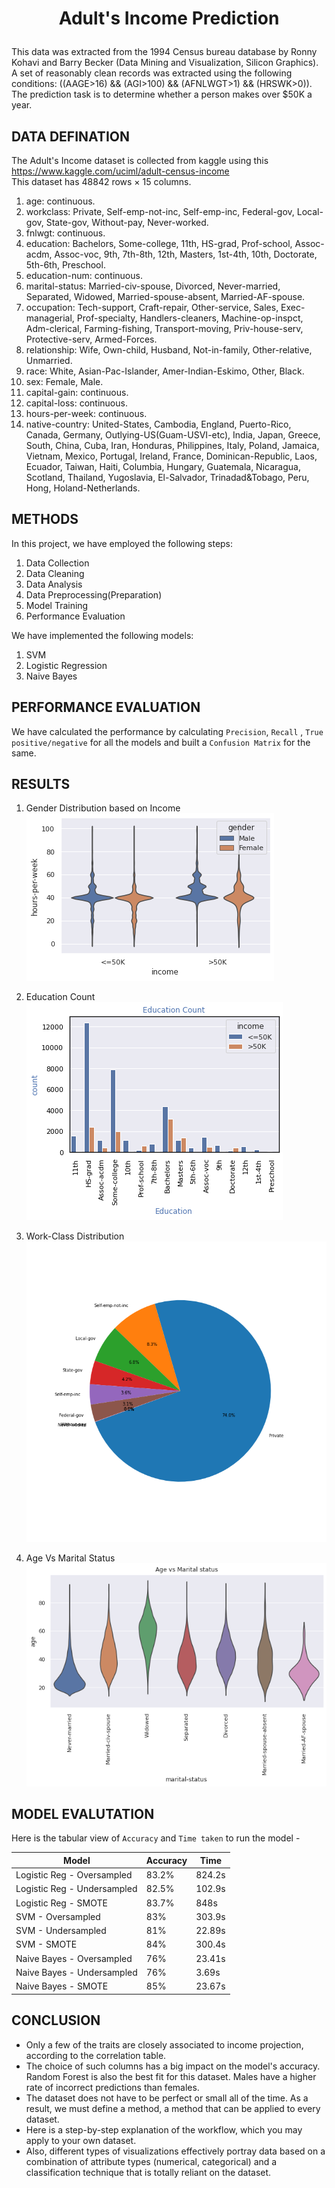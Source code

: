 # <p align = "center"> Adult's Income Prediction </p>

This data was extracted from the 1994 Census bureau database by Ronny Kohavi and Barry Becker (Data Mining and Visualization, Silicon Graphics). A set of reasonably clean records was extracted using the following conditions: ((AAGE>16) && (AGI>100) && (AFNLWGT>1) && (HRSWK>0)). <br>
The prediction task is to determine whether a person makes over $50K a year.

## DATA DEFINATION

The Adult's Income dataset is collected from kaggle using this <a href = "https://www.kaggle.com/uciml/adult-census-income"> https://www.kaggle.com/uciml/adult-census-income </a> <br>
This dataset has 48842 rows × 15 columns. <br>

1. age: continuous.
2. workclass: Private, Self-emp-not-inc, Self-emp-inc, Federal-gov, Local-gov, State-gov, Without-pay, Never-worked.
3. fnlwgt: continuous.
4. education: Bachelors, Some-college, 11th, HS-grad, Prof-school, Assoc-acdm, Assoc-voc, 9th, 7th-8th, 12th, Masters, 1st-4th, 10th, Doctorate, 5th-6th, Preschool.
5. education-num: continuous.
6. marital-status: Married-civ-spouse, Divorced, Never-married, Separated, Widowed, Married-spouse-absent, Married-AF-spouse.
7. occupation: Tech-support, Craft-repair, Other-service, Sales, Exec-managerial, Prof-specialty, Handlers-cleaners, Machine-op-inspct, Adm-clerical, Farming-fishing, Transport-moving, Priv-house-serv, Protective-serv, Armed-Forces.
8. relationship: Wife, Own-child, Husband, Not-in-family, Other-relative, Unmarried.
9. race: White, Asian-Pac-Islander, Amer-Indian-Eskimo, Other, Black.
10. sex: Female, Male.
11. capital-gain: continuous.
12. capital-loss: continuous.
13. hours-per-week: continuous.
14. native-country: United-States, Cambodia, England, Puerto-Rico, Canada, Germany, Outlying-US(Guam-USVI-etc), India, Japan, Greece, South, China, Cuba, Iran, Honduras, Philippines, Italy, Poland, Jamaica, Vietnam, Mexico, Portugal, Ireland, France, Dominican-Republic, Laos, Ecuador, Taiwan, Haiti, Columbia, Hungary, Guatemala, Nicaragua, Scotland, Thailand, Yugoslavia, El-Salvador, Trinadad&Tobago, Peru, Hong, Holand-Netherlands.

## METHODS
In this project, we have employed the following steps:

1. Data Collection
2. Data Cleaning
3. Data Analysis
4. Data Preprocessing(Preparation)
5. Model Training
6. Performance Evaluation

We have implemented the following models: <br>

1. SVM
2. Logistic Regression
3. Naive Bayes


## PERFORMANCE EVALUATION
We have calculated the performance by calculating `Precision`, `Recall` , `True positive/negative` for all the models and built a `Confusion Matrix` for the same.

## RESULTS
1. Gender Distribution based on Income
![Screenshot](https://github.com/adiag321/Adult-Census-Income-Prediction/blob/5f90b9521f49bd0e50a09560577c37d172b218a1/Images/gender.png)

2. Education Count 
![Screenshot](https://github.com/adiag321/Adult-Census-Income-Prediction/blob/main/Images/Education_Count.png)

3. Work-Class Distribution
![Screenshot](https://github.com/adiag321/Adult-Census-Income-Prediction/blob/main/Images/Work-Class-Pie-chart.png)

4. Age Vs Marital Status
![Screenshot](https://github.com/adiag321/Adult-Census-Income-Prediction/blob/main/Images/AgeVsMarital_Status.png)


## MODEL EVALUTATION

Here is the tabular view of `Accuracy` and `Time taken` to run the model - 

| Model  | Accuracy | Time |
| ------------- | ------------- | ------------- | 
| Logistic Reg - Oversampled  | 83.2% | 824.2s |
| Logistic Reg - Undersampled  | 82.5% | 102.9s |
| Logistic Reg - SMOTE | 83.7% | 848s | 
| SVM - Oversampled  | 83% | 303.9s |
| SVM - Undersampled  | 81% | 22.89s |
| SVM - SMOTE | 84% | 300.4s |
| Naive Bayes - Oversampled  | 76% | 23.41s |
| Naive Bayes - Undersampled  | 76% | 3.69s |
| Naive Bayes - SMOTE | 85% | 23.67s |

## CONCLUSION

* Only a few of the traits are closely associated to income projection, according to the correlation table. <br>
* The choice of such columns has a big impact on the model's accuracy. Random Forest is also the best fit for this dataset. Males have a higher rate of incorrect predictions than females. <br>
* The dataset does not have to be perfect or small all of the time. As a result, we must define a method, a method that can be applied to every dataset. <br>
* Here is a step-by-step explanation of the workflow, which you may apply to your own dataset. <br>
* Also, different types of visualizations effectively portray data based on a combination of attribute types (numerical, categorical) and a classification technique that is totally reliant on the dataset.
